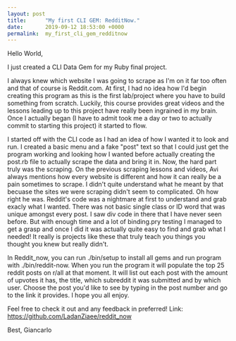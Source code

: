 ```yaml
---
layout: post
title:      "My first CLI GEM: RedditNow."
date:       2019-09-12 18:53:00 +0000
permalink:  my_first_cli_gem_redditnow
---
```



Hello World, 

I just created a CLI Data Gem for my Ruby final project. 

I always knew which website I was going to scrape as I'm on it far too often and that of course is Reddit.com. At first, I had no idea how I'd begin creating this program as this is the first lab/project where you have to build something from scratch. Luckily, this course provides great videos and the lessons leading up to this project have really been ingrained in my brain. Once I actually began (I have to admit took me a day or two to actually commit to starting this project) it started to flow.

I started off with the CLI code as I had an idea of how I wanted it to look and run. I created a basic menu and a fake "post" text so that I could just get the program working and looking how I wanted before actually creating the post.rb file to actually scrape the data and bring it in. Now, the hard part truly was the scraping. On the previous scraping lessons and videos, Avi always mentions how every website is different and how it can really be a pain sometimes to scrape. I didn't quite understand what he meant by that becuase the sites we were scraping didn't seem to complicated. Oh how right he was. Reddit's code was a nightmare at first to understand and grab exacly what I wanted. There was not basic single class or ID word that was unique amongst every post. I saw div code in there that I have never seen before. But with enough time and a lot of binding.pry testing I managed to get a grasp and once I did it was actually quite easy to find and grab what I needed! It really is projects like these that truly teach you things you thought you knew but really didn't. 


In Reddit_now, you can run ./bin/setup to install all gems and run program with ./bin/reddit-now. When you run the program it will populate the top 25 reddit posts on r/all at that moment. It will list out each post with the amount of upvotes it has, the title, which subreddit it was submitted and by which user. Choose the post you'd like to see by typing in the post number and go to the link it provides. I hope you all enjoy. 

Feel free to check it out and any feedback in preferred! 
Link: https://github.com/LadanZiaee/reddit_now

Best,
Giancarlo
